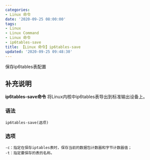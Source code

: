 ```yaml
---
categories:
- Linux 命令
date: '2020-09-25 08:00:00'
tags:
- Linux
- Linux Command
- Linux 命令
- ip6tables-save
title: 【Linux 命令】ip6tables-save
updated: '2020-09-25 09:48:30'
---
```


保存ip6tables表配置

## 补充说明

**ip6tables-save命令** 将Linux内核中ip6tables表导出到标准输出设备上。

###  语法

```shell
ip6tables-save(选项)
```

###  选项

```shell
-c：指定在保存iptables表时，保存当前的数据包计数器和字节计数器值；
-t：指定要保存的表的名称。
```


<!-- Linux命令行搜索引擎：https://jaywcjlove.github.io/linux-command/ -->